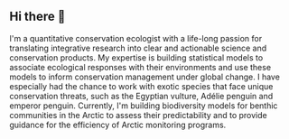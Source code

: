 ## Hi there 👋

I'm a quantitative conservation ecologist with a life-long passion for translating integrative research into clear and actionable science and conservation products. My expertise is building statistical models to associate ecological responses with their environments and use these models to inform conservation management under global change. I have especially had the chance to work with exotic species that face unique conservation threats, such as the Egyptian vulture, Adélie penguin and emperor penguin. Currently, I'm building biodiversity models for benthic communities in the Arctic to assess their predictability and to provide guidance for the efficiency of Arctic monitoring programs.   
